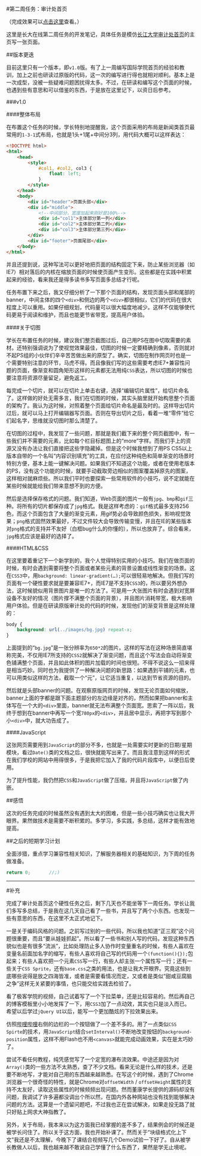 #第二周任务：审计处首页

（完成效果可以[点击这里](http://peterwang1996.github.io/YUOL-Trial/)查看。）

这里是长大在线第二周任务的开发笔记，具体任务是模仿[长江大学审计处首页](http://sjc.yangtzeu.edu.cn/)的主页写一张页面。

##版本更迭

目前这里只有一个版本，即`v1.0`版。有了上一周编写国际学院首页的经验和教训，加上之前也研读过原版的代码，这一次的编写进行得也就相对顺利。基本上是一次成型，没被一些疑难问题困扰得太多。不过，在研读和编写这个页面的时候，也遇到些有意思和可以借鉴的东西，于是放在这里记下，以资日后参考。

###v1.0

####整体布局

在布置这个任务的时候，学长特别地提醒我，这个页面采用的布局是新闻类首页最常用的`1-3-1`式布局，也就是1头+1尾+中间分3列，用代码大概可以这样表达：
```html
<!DOCTYPE html>
<html>
    <head>
        <style>
            #col1, #col2, col3 {
                float: left;
            }
        </style>
    </head>
    <body>
        <div id="header">页面头部</div>
        <div id="middle">
            <!--中间部分，宽度加起来刚好是100%-->
            <div id="col1">主体部分第一列</div>
            <div id="col2">主体部分第二列</div>
            <div id="col3">主体部分第三列</div>
        </div>
        <div id="footer">页面尾部</div>
    </body>
</html>
```
并且还提到说，这种写法可以更好地把页面的结构固定下来，防止某些浏览器（如IE7）相对落后的内核在缩放页面的时候使页面产生变形。这些都是在实践中积累起来的经验，看来我还是得多读书多写页面多总结才行呢。

任务布置下来之后，我又仔细分析了一下那个页面的结构，发现页面头部和尾部的banner，中间主体的四个`<div>`和侧边的两个`<div>`都很相似，它们的代码在很大程度上可以重用。如果仔细规划，代码量可以很大幅度地减少。这样不仅能够使代码更易于阅读和维护，而且也能更节省带宽，提高用户体验。

####关于切图

学长在布置任务的时候，建议我们整页截图过后，自己用PS在图中切取需要的素材。还特别强调说为了使视觉效果最佳，切图的时候一定要精确到像素，否则就对不起PS组的小伙伴们辛辛苦苦做出来的原型了。确实，切图在制作网页时也是一个需要特别注意的环节，马虎不得。而且像我们写的这些需要考虑IE7+兼容性问题的页面，像渐变和圆角矩形这样的元素都无法用纯`CSS`表达，所以切图的时候也要注意将资源尽量留足，避免返工。

每完成一个切片，就可以在切片上单击右键，选择“编辑切片属性”，给切片命名了。这样做的好处无需多言，我们在切图的时候，其实头脑里就开始构思整个页面的架构了。我认为这时候，对照着整个页面给切片命名是最及时的。这样导出切片过后，就可以马上打开编辑器写页面。否则在导出切片之后，看着一堆“零件”给它们起名字，思维就没切图时那么清楚了。

在切图的过程中，我发现了一些问题，那就是我们截下来的整个网页截图中，有一些我们并不需要的元素，比如每个栏目标题图上的“more”字样。而我们手上的资源又没有办法让我们直接把这些字隐藏掉。但是这个时候我想到了用PS CS5以上版本自带的一个名叫“内容识别填充”的工具，在应付这种纯色和简单渐变的场景时特别方便，基本上能一键解决问题。如果我们不知道这个功能，或者在使用老版本的PS，没有这个功能的时候，就要手动截取旁边相似的图案覆盖掉原先的图案，这样相对就麻烦些。所以我们平时也要探索一些常用软件的小技巧，说不定就能在某些时候就能给我们带来意想不到的方便。

然后是选择保存格式的问题。我们知道，Web页面的图片一般有`jpg`、`bmp`和`gif`三种。将所有的切片都保存成了`jpg`格式。我是这样考虑的：`gif`格式最多支持256色，而这个页面包含了大量的渐变元素，用gif势必会导致颜色损失，影响视觉效果；`png`格式固然效果最好，不过文件较大会导致传输变慢，并且在IE的某些版本对`png`格式的支持并不友好（白框bug什么的你懂的），所以也放弃了。综合看来，`jpg`格式应该是最好的选择了。

####HTML&CSS

在这里要着重记下一个新学到的，我个人觉得特别实用的小技巧。我们在做页面的时候，有时会遇到需要将整个页面或者某些元素的背景设置成线性渐变的场景。这在`CSS3`中，用`background: linear-gradient(…);`可以很轻易地解决。但我们写的页面有一个硬性要求就是要兼容IE7+，而IE7是不支持`CSS3`的，所以要另外想办法，这时候貌似用背景图片是唯一的方法了。可是用一大张图片有时会遇到对宽屏设备不友好的情况（图片撑不满整个页面的背景），并且图片消耗带宽，极大影响用户体验。但是在研读原版审计处的代码的时候，发现他们的渐变背景是这样处理的：
```css
body {
    background: url(../images/bg.jpg) repeat-x;
}
```
上面提到的“`bg.jpg`”是一张分辨率为`650*2`的图片。这样的写法在这种场景简直堪称完美，不仅用IE7所支持的`CSS2`就解决了渐变问题，而且这个写法会自动将渐变色铺满整个页面，并且如此体积的图片加载的时间也很短。不得不说这么一招来得是相当巧妙。同时也为我提供了一种解决问题的新思路：如果遇到平铺的元素，也可以用类似这样的方法，截取一个“元”，让它适当重复，以达到节省资源的目的。

然后就是头部banner的问题。在观察原版网页的时候，发现无论页面如何缩放，banner上面的字都是跟下面主题部分的左边缘是对齐的，然而如果把banner和主体写在一个大的`<div>`里面，banner就无法布满整个页面宽。思索了一阵以后，我终于想到在banner中再写一个宽`780px`的`<div>`，并且居中显示，再把字写到那个小`<div>`中，就大功告成了。

####JavaScript

这张网页需要用到`JavaScript`的部分不多，也就是一处需要实时更新的日期/星期模块，看过`Date()`类的文档之后，很快就能写出来了。而且我注意到这样的形式在我们学校的网站中用得很多，于是我把它加入了我的代码片段库中，以便日后使用。

为了提升性能，我仍然把`CSS`和`JavaScript`做了压缩，并且将`JavaScript`做了内嵌。

##感悟

这次的任务完成的时候虽然没有遇到太大的困难，但是一些小技巧确实也让我大开眼界。果然做技术是需要不断积累的。多学习，多实践，多总结，这样才能有效地提高。

##之后的短期学习计划

全面涉猎，重点学习兼容性相关知识，了解服务器相关的基础知识，为下周的任务做准备。

```c
return 0;       //;)
```

------

#补充

完成了审计处首页这个硬性任务之后，剩下几天也不能坐等下一周任务。学长让我们多写多总结，于是我在这几天自己看了一些书，并且写了两个小东西。也发现一些有意思的东西，在这里不太正式地记下。

一是关于编码风格的问题。之前写过别的一些代码，所以我也知道“正三观”这个问题很重要，而且“要从娃娃抓起”。所以看了一些书和别人写的代码，发现这种东西貌似也是有很多“流派”，比如处理防止多人协作时变量重名的时候，有些人喜欢在变量名前面加名字的缩写，有些人喜欢将自己写的代码用一个`(function(){});`包起来；有些人喜欢把一个元素`CSS`写一行，有些人却主张一个属性写一行；还有一些关于`CSS Sprite`，还有`base.css`之类的用法，也是让我大开眼界。究竟这些到底哪些说得是放之四海皆准，或者是需要看情况而定，又或者是类似“甜咸豆腐脑之争”这样无关紧要的事情，也只能交给实践去检验了。

看了极客学院的视频，自己试着写了一个下拉菜单，还是比较容易的。然后再自己的博客模板里小小地发挥了一下，用`CSS3`加了一点动效，其实也只是淡入而已。希望以后学过`jQuery UI`以后，能写一个更加酷炫的下拉效果出来。

仿照[哔哩哔哩](http://bilibili.com/)右侧的边栏的一个按钮做了一个差不多的。用了一点类似`CSS Spirte`的技术，用`JavaScript`结合`setInterval()`不断地改变按钮的`background-position`属性，这样不用Flash也不用`<canvas>`就能完成动画效果，实在是太巧妙了。

尝试不看任何教程，纯凭感觉写了一个定宽的瀑布流效果。中途还是因为对`Array()`类的一些方法不太熟悉，查了不少文档。看来无论是什么样的技术，还是要不断地写，才能对自己用的东西越来越熟悉。在写这个的时候，遇到了Chrome浏览器一个很奇怪的特性，就是Chrome对`offsetWidth` / `offsetHeight`属性的支持不太友好，读取这些属性的时候频频出现问题。然而董康学长提供的源码却没有问题，我调试了许多遍都没调出个所以然，在国内外各种网站也没有找到能够解决问题的方法。这算是一个遗留问题吧，不过我也正在尝试解决，如果走投无路了就只好贴上网求大神指教了。

另外，关于布局，我本来以为这方面我已经掌握的差不多了，结果例会的时候还是被学长问住了。所以关于这方面，我也开始补课了。然而关于“块级格式化上下文”我还是不太理解，今晚下了课结合视频写几个Demo试验一下好了。自从被学长教做人以后，我也越来越不敢说自己学懂了什么东西了，果然是学无止境呢。